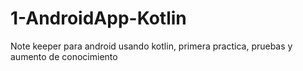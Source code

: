 # 1-AndroidApp-Kotlin
Note keeper para android usando kotlin, primera practica, pruebas y aumento de conocimiento
